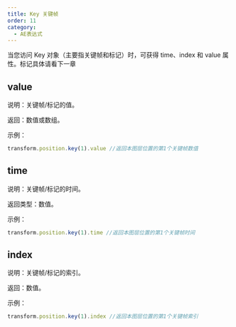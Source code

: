```yaml
---
title: Key 关键帧
order: 11
category:
  - AE表达式
---
```

当您访问 Key 对象（主要指关键帧和标记）时，可获得 time、index 和 value 属性。标记具体请看下一章

## value

说明：关键帧/标记的值。

返回：数值或数组。

示例：

```javascript
transform.position.key(1).value //返回本图层位置的第1个关键帧数值
```

## time

说明：关键帧/标记的时间。

返回类型：数值。

示例：

```javascript
transform.position.key(1).time //返回本图层位置的第1个关键帧时间
```

## index

说明：关键帧/标记的索引。

返回：数值。

示例：

```javascript
transform.position.key(1).index //返回本图层位置的第1个关键帧索引
```